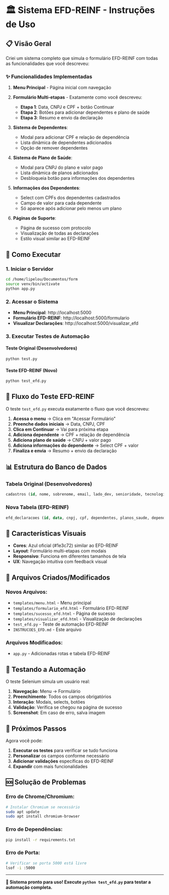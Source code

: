 # 🏛️ Sistema EFD-REINF - Instruções de Uso

## 📋 Visão Geral

Criei um sistema completo que simula o formulário EFD-REINF com todas as funcionalidades que você descreveu:

### ✨ Funcionalidades Implementadas

1. **Menu Principal** - Página inicial com navegação
2. **Formulário Multi-etapas** - Exatamente como você descreveu:
   - **Etapa 1**: Data, CNPJ e CPF + botão Continuar
   - **Etapa 2**: Botões para adicionar dependentes e plano de saúde
   - **Etapa 3**: Resumo e envio da declaração

3. **Sistema de Dependentes**:
   - Modal para adicionar CPF e relação de dependência
   - Lista dinâmica de dependentes adicionados
   - Opção de remover dependentes

4. **Sistema de Plano de Saúde**:
   - Modal para CNPJ do plano e valor pago
   - Lista dinâmica de planos adicionados
   - Desbloqueia botão para informações dos dependentes

5. **Informações dos Dependentes**:
   - Select com CPFs dos dependentes cadastrados
   - Campo de valor para cada dependente
   - Só aparece após adicionar pelo menos um plano

6. **Páginas de Suporte**:
   - Página de sucesso com protocolo
   - Visualização de todas as declarações
   - Estilo visual similar ao EFD-REINF

## 🚀 Como Executar

### 1. Iniciar o Servidor
```bash
cd /home/lipelou/Documentos/form
source venv/bin/activate
python app.py
```

### 2. Acessar o Sistema
- **Menu Principal**: http://localhost:5000
- **Formulário EFD-REINF**: http://localhost:5000/formulario
- **Visualizar Declarações**: http://localhost:5000/visualizar_efd

### 3. Executar Testes de Automação

#### Teste Original (Desenvolvedores)
```bash
python test.py
```

#### Teste EFD-REINF (Novo)
```bash
python test_efd.py
```

## 🎯 Fluxo do Teste EFD-REINF

O teste `test_efd.py` executa exatamente o fluxo que você descreveu:

1. **Acessa o menu** → Clica em "Acessar Formulário"
2. **Preenche dados iniciais** → Data, CNPJ, CPF
3. **Clica em Continuar** → Vai para próxima etapa
4. **Adiciona dependente** → CPF + relação de dependência
5. **Adiciona plano de saúde** → CNPJ + valor pago
6. **Adiciona informações do dependente** → Select CPF + valor
7. **Finaliza e envia** → Resumo + envio da declaração

## 📊 Estrutura do Banco de Dados

### Tabela Original (Desenvolvedores)
```sql
cadastros (id, nome, sobrenome, email, lado_dev, senioridade, tecnologias, experiencia, data_cadastro)
```

### Nova Tabela (EFD-REINF)
```sql
efd_declaracoes (id, data, cnpj, cpf, dependentes, planos_saude, dependentes_planos, data_cadastro)
```

## 🎨 Características Visuais

- **Cores**: Azul oficial (#1e3c72) similar ao EFD-REINF
- **Layout**: Formulário multi-etapas com modais
- **Responsivo**: Funciona em diferentes tamanhos de tela
- **UX**: Navegação intuitiva com feedback visual

## 🔧 Arquivos Criados/Modificados

### Novos Arquivos:
- `templates/menu.html` - Menu principal
- `templates/formulario_efd.html` - Formulário EFD-REINF
- `templates/sucesso_efd.html` - Página de sucesso
- `templates/visualizar_efd.html` - Visualização de declarações
- `test_efd.py` - Teste de automação EFD-REINF
- `INSTRUCOES_EFD.md` - Este arquivo

### Arquivos Modificados:
- `app.py` - Adicionadas rotas e tabela EFD-REINF

## 🧪 Testando a Automação

O teste Selenium simula um usuário real:

1. **Navegação**: Menu → Formulário
2. **Preenchimento**: Todos os campos obrigatórios
3. **Interação**: Modais, selects, botões
4. **Validação**: Verifica se chegou na página de sucesso
5. **Screenshot**: Em caso de erro, salva imagem

## 🎯 Próximos Passos

Agora você pode:

1. **Executar os testes** para verificar se tudo funciona
2. **Personalizar** os campos conforme necessário
3. **Adicionar validações** específicas do EFD-REINF
4. **Expandir** com mais funcionalidades

## 🆘 Solução de Problemas

### Erro de Chrome/Chromium:
```bash
# Instalar Chromium se necessário
sudo apt update
sudo apt install chromium-browser
```

### Erro de Dependências:
```bash
pip install -r requirements.txt
```

### Erro de Porta:
```bash
# Verificar se porta 5000 está livre
lsof -i :5000
```

---

**🎉 Sistema pronto para uso! Execute `python test_efd.py` para testar a automação completa.**
